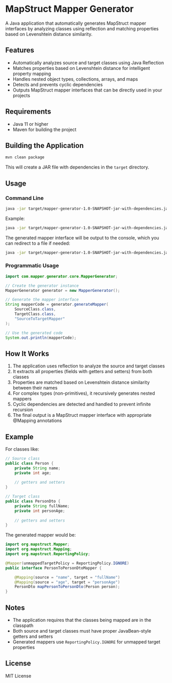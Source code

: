 # MapStruct Mapper Generator

A Java application that automatically generates MapStruct mapper interfaces by analyzing classes using reflection and matching properties based on Levenshtein distance similarity.

## Features

- Automatically analyzes source and target classes using Java Reflection
- Matches properties based on Levenshtein distance for intelligent property mapping
- Handles nested object types, collections, arrays, and maps
- Detects and prevents cyclic dependencies
- Outputs MapStruct mapper interfaces that can be directly used in your projects

## Requirements

- Java 11 or higher
- Maven for building the project

## Building the Application

```bash
mvn clean package
```

This will create a JAR file with dependencies in the `target` directory.

## Usage

### Command Line

```bash
java -jar target/mapper-generator-1.0-SNAPSHOT-jar-with-dependencies.jar <source-class> <target-class> [mapper-name]
```

Example:

```bash
java -jar target/mapper-generator-1.0-SNAPSHOT-jar-with-dependencies.jar com.example.SourceClass com.example.TargetClass
```

The generated mapper interface will be output to the console, which you can redirect to a file if needed:

```bash
java -jar target/mapper-generator-1.0-SNAPSHOT-jar-with-dependencies.jar com.example.SourceClass com.example.TargetClass > SourceToTargetMapper.java
```

### Programmatic Usage

```java
import com.mapper.generator.core.MapperGenerator;

// Create the generator instance
MapperGenerator generator = new MapperGenerator();

// Generate the mapper interface
String mapperCode = generator.generateMapper(
    SourceClass.class,
    TargetClass.class,
    "SourceToTargetMapper"
);

// Use the generated code
System.out.println(mapperCode);
```

## How It Works

1. The application uses reflection to analyze the source and target classes
2. It extracts all properties (fields with getters and setters) from both classes
3. Properties are matched based on Levenshtein distance similarity between their names
4. For complex types (non-primitives), it recursively generates nested mappers
5. Cyclic dependencies are detected and handled to prevent infinite recursion
6. The final output is a MapStruct mapper interface with appropriate @Mapping annotations

## Example

For classes like:

```java
// Source class
public class Person {
    private String name;
    private int age;
    
    // getters and setters
}

// Target class
public class PersonDto {
    private String fullName;
    private int personAge;
    
    // getters and setters
}
```

The generated mapper would be:

```java
import org.mapstruct.Mapper;
import org.mapstruct.Mapping;
import org.mapstruct.ReportingPolicy;

@Mapper(unmappedTargetPolicy = ReportingPolicy.IGNORE)
public interface PersonToPersonDtoMapper {

    @Mapping(source = "name", target = "fullName")
    @Mapping(source = "age", target = "personAge")
    PersonDto mapPersonToPersonDto(Person person);
}
```

## Notes

- The application requires that the classes being mapped are in the classpath
- Both source and target classes must have proper JavaBean-style getters and setters
- Generated mappers use `ReportingPolicy.IGNORE` for unmapped target properties

## License

MIT License